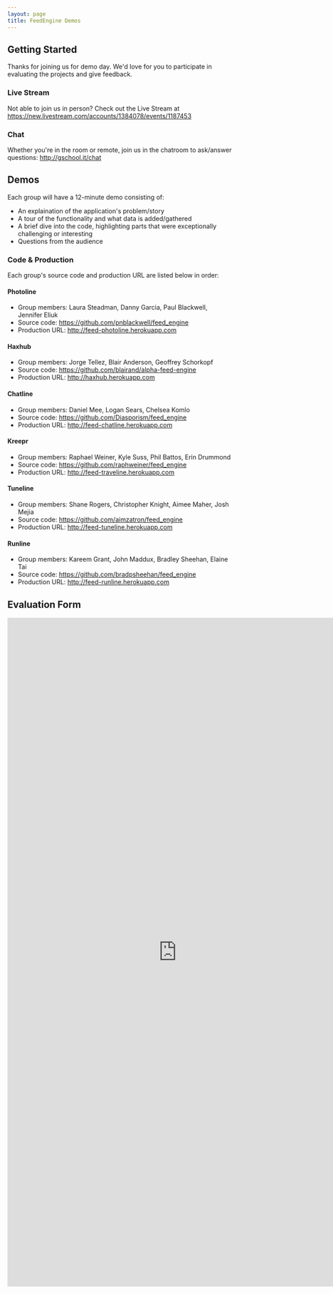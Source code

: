 ```yaml
---
layout: page
title: FeedEngine Demos
---
```


## Getting Started

Thanks for joining us for demo day. We'd love for you to participate in evaluating the projects and give feedback.

### Live Stream

Not able to join us in person? Check out the Live Stream at https://new.livestream.com/accounts/1384078/events/1187453

### Chat

Whether you're in the room or remote, join us in the chatroom to ask/answer questions: http://gschool.it/chat

## Demos

Each group will have a 12-minute demo consisting of:

* An explaination of the application's problem/story
* A tour of the functionality and what data is added/gathered
* A brief dive into the code, highlighting parts that were exceptionally challenging or interesting
* Questions from the audience

### Code & Production

Each group's source code and production URL are listed below in order:

#### Photoline

* Group members: Laura Steadman, Danny Garcia, Paul Blackwell, Jennifer Eliuk
* Source code: https://github.com/pnblackwell/feed_engine
* Production URL: http://feed-photoline.herokuapp.com

#### Haxhub

* Group members: Jorge Tellez, Blair Anderson, Geoffrey Schorkopf
* Source code: https://github.com/blairand/alpha-feed-engine
* Production URL: http://haxhub.herokuapp.com

#### Chatline

* Group members: Daniel Mee, Logan Sears, Chelsea Komlo
* Source code: https://github.com/Diasporism/feed_engine
* Production URL: http://feed-chatline.herokuapp.com

#### Kreepr

* Group members: Raphael Weiner, Kyle Suss, Phil Battos, Erin Drummond
* Source code: https://github.com/raphweiner/feed_engine
* Production URL: http://feed-traveline.herokuapp.com

#### Tuneline

* Group members: Shane Rogers, Christopher Knight, Aimee Maher, Josh Mejia
* Source code: https://github.com/aimzatron/feed_engine
* Production URL: http://feed-tuneline.herokuapp.com

#### Runline

* Group members: Kareem Grant, John Maddux, Bradley Sheehan, Elaine Tai
* Source code: https://github.com/bradpsheehan/feed_engine
* Production URL: http://feed-runline.herokuapp.com

## Evaluation Form

<iframe src="https://docs.google.com/forms/d/1y2AS09om3yJZBX-Hfa9cESCwd2UAJY4Ulbvby0ULKq8/viewform?embedded=true" width="760" height="1500" frameborder="0" marginheight="0" marginwidth="0">Loading...</iframe>
